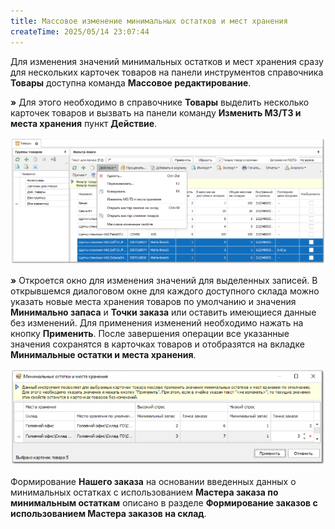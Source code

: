 ```yaml
---
title: Массовое изменение минимальных остатков и мест хранения
createTime: 2025/05/14 23:07:44
---
```

Для изменения значений минимальных остатков и мест хранения сразу для нескольких карточек товаров на панели инструментов справочника **Товары** доступна команда **Массовое редактирование**.

**»** Для этого необходимо в справочнике **Товары** выделить несколько карточек товаров и вызвать на панели команду **Изменить МЗ/ТЗ и места хранения** пункт **Действие**. 

![](../../../assets/work/one/133.png)

**»** Откроется окно для изменения значений для выделенных записей. В открывшемся диалоговом окне для каждого доступного склада можно указать новые места хранения товаров по умолчанию и значения **Минимально запаса** и **Точки заказа** или оставить имеющиеся данные без изменений. Для применения изменений необходимо нажать на кнопку **Применить**. После завершения операции все указанные значения сохранятся в карточках товаров и отобразятся на вкладке **Минимальные остатки и места хранения**.

![](../../../assets/work/one/134.png)

Формирование **Нашего заказа** на основании введенных данных о минимальных остатках с использованием **Мастера заказа по минимальным остаткам** описано в разделе **Формирование заказов с использованием Мастера заказов на склад**.


